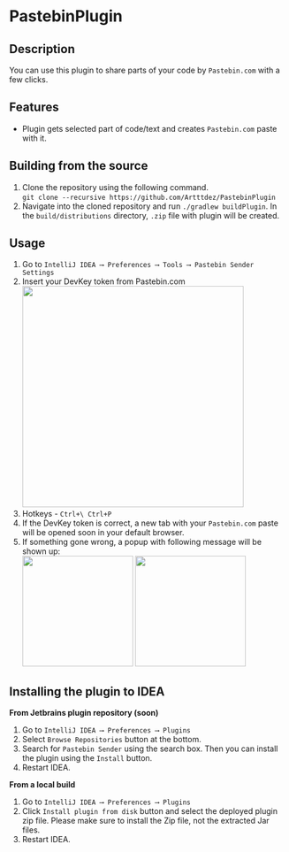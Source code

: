 # PastebinPlugin
Description
-----------------------------------
You can use this plugin to share parts of your code by `Pastebin.com` with a few clicks.

Features
-----------------------------------
* Plugin gets selected part of code/text and creates `Pastebin.com` paste with it.


Building from the source
-----------------------------------
1. Clone the repository using the following command. <br>
   `git clone --recursive https://github.com/Artttdez/PastebinPlugin`
2. Navigate into the cloned repository and run `./gradlew buildPlugin`. In the `build/distributions` directory, `.zip` file with plugin will be created.

Usage
-----------------------------------
1. Go to `IntelliJ IDEA ⟶ Preferences ⟶ Tools ⟶ Pastebin Sender Settings` 
2. Insert your DevKey token from Pastebin.com
   <br>
   <img src="https://sun9-36.userapi.com/impg/2_erjs_S3dibTsiMFM0GGM-L1mh2L6q410gyJw/guvOnPDo-78.jpg?size=1960x1462&quality=96&sign=9bd131c58af70292875d3b174fa00e21&type=album" width="400px">
3. Hotkeys - `Ctrl+\ Ctrl+P`
4. If the DevKey token is correct, a new tab with your `Pastebin.com` paste will be opened soon in your default browser. 
5. If something gone wrong, a popup with following message will be shown up:
   <br>
   <img src="https://sun9-65.userapi.com/impg/5pEmU0x2ApbvMHynG6El6FgM8xzX8GgDBBwAAA/Oxh7p9HU4pM.jpg?size=524x418&quality=96&sign=05aee51c1a082890a505cd8211f9cd36&type=album" width="200px">
   <img src="https://sun9-30.userapi.com/impg/CxY_MD3CByCeRwApVLKWOYFRJPLsjxjOQellkQ/G2NXOWYkxVU.jpg?size=524x416&quality=96&sign=002ec0b28930e5179b5f0696afe2d09a&type=album" width="200px">

Installing the plugin to IDEA
-----------------------------------

**From Jetbrains plugin repository (soon)**
1. Go to `IntelliJ IDEA ⟶ Preferences ⟶ Plugins`
2. Select `Browse Repositories` button at the bottom.
3. Search for `Pastebin Sender` using the search box. Then you can install the plugin using the `Install` button.
4. Restart IDEA.

**From a local build**
1. Go to `IntelliJ IDEA ⟶ Preferences ⟶ Plugins`
2. Click `Install plugin from disk` button and select the deployed plugin zip file. Please make sure to install the Zip file, not the extracted Jar files.
3. Restart IDEA.